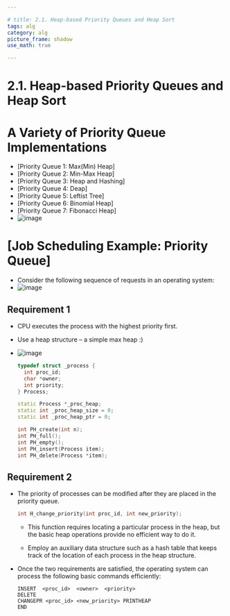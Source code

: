 ```yaml
---

# title: 2.1. Heap-based Priority Queues and Heap Sort 
tags: alg
category: alg
picture_frame: shadow
use_math: true

---
```

# 2.1. Heap-based Priority Queues and Heap Sort 
# A Variety of Priority Queue Implementations

- [Priority Queue 1: Max(Min) Heap]
- [Priority Queue 2: Min-Max Heap]
- [Priority Queue 3: Heap and Hashing]
- [Priority Queue 4: Deap]
- [Priority Queue 5: Leftist Tree]
- [Priority Queue 6: Binomial Heap]
- [Priority Queue 7: Fibonacci Heap]
- ![image](https://user-images.githubusercontent.com/46957634/122647374-ee4bad00-d15e-11eb-89e4-54a40fe2c7af.png)

# [Job Scheduling Example: Priority Queue]

- Consider the following sequence of requests in an operating system:
- ![image](https://user-images.githubusercontent.com/46957634/122647405-0fac9900-d15f-11eb-93f9-64b1de13a5ee.png)

## Requirement 1

- CPU executes the process with the highest priority first.
- Use a heap structure – a simple max heap :)
- ![image](https://user-images.githubusercontent.com/46957634/122647442-34087580-d15f-11eb-9f5c-13429a351669.png)

  ```c++
  typedef struct _process {
    int proc_id; 
    char *owner; 
    int priority;
  } Process;

  static Process *_proc_heap; 
  static int _proc_heap_size = 0; 
  static int _proc_heap_ptr = 0;

  int PH_create(int n);        
  int PH_full();
  int PH_empty();
  int PH_insert(Process item);
  int PH_delete(Process *item);
  ```

## Requirement 2

- The priority of processes can be modified after they are placed in the priority queue.

  ```c++
  int H_change_priority(int proc_id, int new_priority);
  ```

  - This function requires locating a particular process in the heap, but the basic heap operations provide no efficient way to do it.

  - Employ an auxiliary data structure such as a hash table that keeps track of the location of each process in the heap structure.

- Once the two requirements are satisfied, the operating system can process the following basic commands efficiently:

  ```assembly
  INSERT  <proc_id>  <owner>  <priority>
  DELETE
  CHANGEPR <proc_id> <new_priority> PRINTHEAP
  END
  ```
